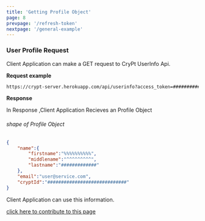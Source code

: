 ```yaml
---
title: 'Getting Profile Object'
page: 8
prevpage: '/refresh-token'
nextpage: '/general-example'
---
```


### User Profile Request

Client Application can make a GET request to CryPt UserInfo Api.

**Request example**

```html
https://crypt-server.herokuapp.com/api/userinfo?access_token=######################
```

**Response**

In Response ,Client Application Recieves an Profile Object

###### shape of Profile Object

```Json
{
    "name":{
        "firstname":"%%%%%%%%%%",
        "middlename":"^^^^^^^^^",
        "lastname":"#############"
    },
    "email":"user@service.com",
    "cryptId":"#############################"
}

```

Client Application can use this information.

[click here to contribute to this page](https://github.com/sharvan-sharma/CryPt-docs/tree/master/src/markdown-pages/getting-profile.md)
